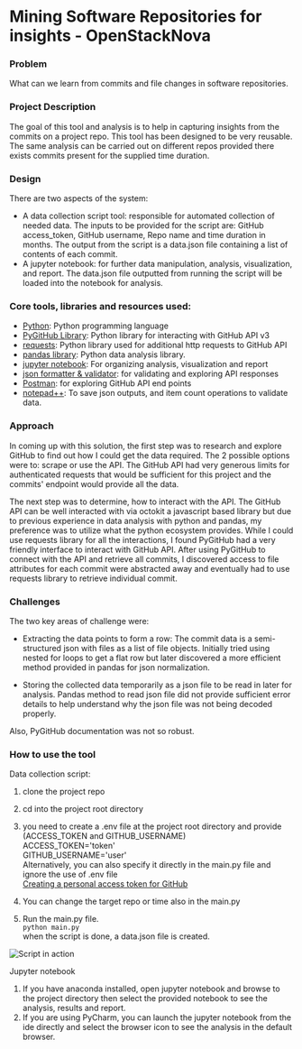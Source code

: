 # Mining Software Repositories for insights - OpenStackNova

### Problem
What can we learn from commits and file changes in software repositories.

### Project Description
The goal of this tool and analysis is to help in capturing insights from the commits on a project repo. 
This tool has been designed to be very reusable. The same analysis can be carried out on different repos
provided there exists commits present for the supplied time duration. 

### Design
There are two aspects of the system: 
* A data collection script tool: responsible for automated collection of needed data. The inputs to be provided for the 
script are: GitHub access_token, GitHub username, Repo name and time duration in months. The output from the script is a
data.json file containing a list of contents of each commit.
* A jupyter notebook: for further data manipulation, analysis, visualization, and report. The data.json file outputted 
from running the script will be loaded into the notebook for analysis.

### Core tools, libraries and resources used:
* [Python](https://www.python.org): Python programming language
* [PyGitHub Library](https://pygithub.readthedocs.io/en/latest/introduction.html): Python library for interacting with GitHub API v3
* [requests](https://docs.python-requests.org/en/latest): Python library used for additional http requests to GitHub API
* [pandas library](https://pandas.pydata.org): Python data analysis library.
* [jupyter notebook](https://jupyter.org): For organizing analysis, visualization and report
* [json formatter & validator](https://jsonformatter.curiousconcept.com): for validating and exploring API responses
* [Postman](https://www.postman.com): for exploring GitHub API end points
* [notepad++](https://notepad-plus-plus.org): To save json outputs, and item count operations to validate data.

### Approach
In coming up with this solution, the first step was to research and explore GitHub to find out how I could get the data 
required. The 2 possible options were to: scrape or use the API. The GitHub API had very generous limits for
authenticated requests that would be sufficient for this project and the commits' endpoint would provide all the data.

The next step was to determine, how to interact with the API. The GitHub API can be well interacted with via octokit a
javascript based library but due to previous experience in data analysis with python and pandas, my preference was to 
utilize what the python ecosystem provides. While I could use requests library for all the interactions, I found 
PyGitHub had a very friendly interface to interact with GitHub API. After using PyGitHub to connect with the API and 
retrieve all commits, I discovered access to file attributes for each commit were abstracted away and eventually had to 
use requests library to retrieve individual commit.

### Challenges
The two key areas of challenge were:
* Extracting the data points to form a row: The commit data is a semi-structured json with files as a list of file 
objects. Initially tried using nested for loops to get a flat row but later discovered a more efficient method provided 
in pandas for json normalization.

* Storing the collected data temporarily as a json file to be read in later for analysis. Pandas method to read json
file did not provide sufficient error details to help understand why the json file was not being decoded properly.

Also, PyGitHub documentation was not so robust.

### How to use the tool
Data collection script:
1. clone the project repo
2. cd into the project root directory
3. you need to create a .env file at the project root directory and provide (ACCESS_TOKEN and GITHUB_USERNAME) <br>
   ACCESS_TOKEN='token' <br>
   GITHUB_USERNAME='user' <br>
   Alternatively, you can also specify it directly in the main.py file and ignore the use of .env file <br>
   [Creating a personal access token for GitHub](https://docs.github.com/en/authentication/keeping-your-account-and-data-secure/creating-a-personal-access-token)
    
4. You can change the target repo or time also in the main.py
5. Run the main.py file. <br>
       ```
       python main.py 
       ```
   <br>
   when the script is done, a data.json file is created. <br>


![Script in action](images/script_in_action.gif)

Jupyter notebook
1. If you have anaconda installed, open jupyter notebook and browse to the project directory then select the provided
notebook to see the analysis, results and report.
2. If you are using PyCharm, you can launch the jupyter notebook from the ide directly and select the browser icon to 
see the analysis in the default browser.